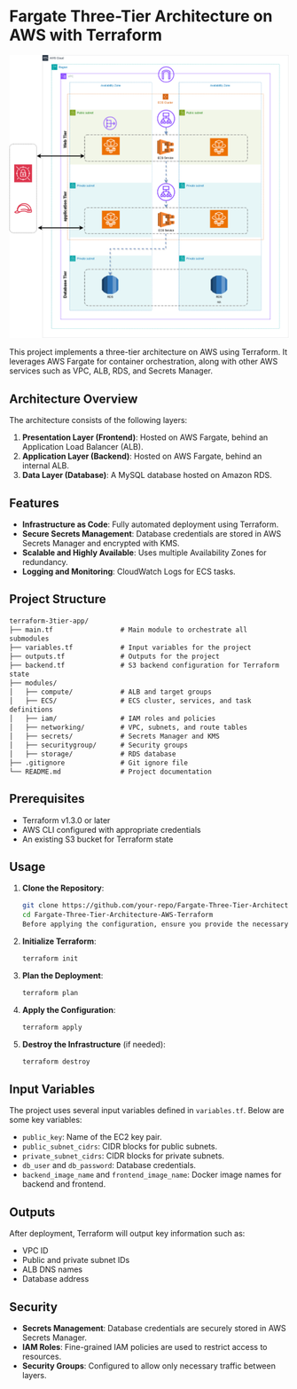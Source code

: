 # Fargate Three-Tier Architecture on AWS with Terraform

![Project Diagram](./Architecture.png)

This project implements a three-tier architecture on AWS using Terraform. It leverages AWS Fargate for container orchestration, along with other AWS services such as VPC, ALB, RDS, and Secrets Manager.

## Architecture Overview

The architecture consists of the following layers:
1. **Presentation Layer (Frontend)**: Hosted on AWS Fargate, behind an Application Load Balancer (ALB).
2. **Application Layer (Backend)**: Hosted on AWS Fargate, behind an internal ALB.
3. **Data Layer (Database)**: A MySQL database hosted on Amazon RDS.

## Features

- **Infrastructure as Code**: Fully automated deployment using Terraform.
- **Secure Secrets Management**: Database credentials are stored in AWS Secrets Manager and encrypted with KMS.
- **Scalable and Highly Available**: Uses multiple Availability Zones for redundancy.
- **Logging and Monitoring**: CloudWatch Logs for ECS tasks.

## Project Structure

```
terraform-3tier-app/
├── main.tf                 # Main module to orchestrate all submodules
├── variables.tf            # Input variables for the project
├── outputs.tf              # Outputs for the project
├── backend.tf              # S3 backend configuration for Terraform state
├── modules/
│   ├── compute/            # ALB and target groups
│   ├── ECS/                # ECS cluster, services, and task definitions
│   ├── iam/                # IAM roles and policies
│   ├── networking/         # VPC, subnets, and route tables
│   ├── secrets/            # Secrets Manager and KMS
│   ├── securitygroup/      # Security groups
│   ├── storage/            # RDS database
├── .gitignore              # Git ignore file
└── README.md               # Project documentation
```

## Prerequisites

- Terraform v1.3.0 or later
- AWS CLI configured with appropriate credentials
- An existing S3 bucket for Terraform state

## Usage

1. **Clone the Repository**:
   ```bash
   git clone https://github.com/your-repo/Fargate-Three-Tier-Architecture-AWS-Terraform.git
   cd Fargate-Three-Tier-Architecture-AWS-Terraform
   Before applying the configuration, ensure you provide the necessary variables. You can do this by creating a terraform.tfvars file in the root directory.
   ```

2. **Initialize Terraform**:
   ```bash
   terraform init
   ```

3. **Plan the Deployment**:
   ```bash
   terraform plan
   ```

4. **Apply the Configuration**:
   ```bash
   terraform apply
   ```

5. **Destroy the Infrastructure** (if needed):
   ```bash
   terraform destroy
   ```

## Input Variables

The project uses several input variables defined in `variables.tf`. Below are some key variables:

- `public_key`: Name of the EC2 key pair.
- `public_subnet_cidrs`: CIDR blocks for public subnets.
- `private_subnet_cidrs`: CIDR blocks for private subnets.
- `db_user` and `db_password`: Database credentials.
- `backend_image_name` and `frontend_image_name`: Docker image names for backend and frontend.

## Outputs

After deployment, Terraform will output key information such as:
- VPC ID
- Public and private subnet IDs
- ALB DNS names
- Database address

## Security

- **Secrets Management**: Database credentials are securely stored in AWS Secrets Manager.
- **IAM Roles**: Fine-grained IAM policies are used to restrict access to resources.
- **Security Groups**: Configured to allow only necessary traffic between layers.

